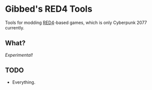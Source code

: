 # Gibbed's RED4 Tools

Tools for modding [RED4](https://en.wikipedia.org/wiki/Ubisoft#Disrupt)-based games, which is only Cyberpunk 2077 currently.

## What?

*Experimental!*

## TODO

* Everything.
